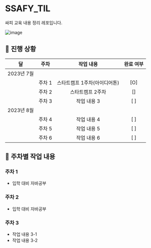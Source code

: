 # SSAFY_TIL
싸피 교육 내용 정리 레포입니다.

![image](https://github.com/SeokJuGo/SSAFY_TIL/assets/116260619/ad19ecce-b674-4813-85b0-27ee3f4aab35)

 
## 🚟 진행 상황

|     달      |     주차     |     작업 내용      | 완료 여부 |
| :---------: | :---------: | :----------------: | :-------: |
|   2023년 7월 |             |                    |           |
|             |     주차 1   | 스타트캠프 1주차(아이디어톤)        |    [O]    |
|             |     주차 2   | 스타트캠프 2주차        |    []    |
|             |     주차 3   | 작업 내용 3        |    [ ]    |
|   2023년 8월 |             |                    |           |
|             |     주차 4   | 작업 내용 4        |    [ ]    |
|             |     주차 5   | 작업 내용 5        |    [ ]    |
|             |     주차 6   | 작업 내용 6        |    [ ]    |


## 🏃 주차별 작업 내용

### 주차 1 

- 입학 대비 자바공부

### 주차 2

- 입학 대비 자바공부

### 주차 3

- 작업 내용 3-1
- 작업 내용 3-2


